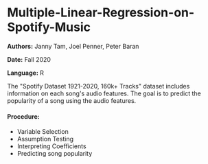 # Multiple-Linear-Regression-on-Spotify-Music
**Authors:** Janny Tam, Joel Penner, Peter Baran

**Date:** Fall 2020

**Language:** R

The "Spotify Dataset 1921-2020, 160k+ Tracks" dataset includes information on each song's audio features. The goal is to predict the popularity of a song using the audio features.

#### Procedure:
- Variable Selection
- Assumption Testing
- Interpreting Coefficients
- Predicting song popularity
